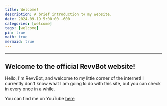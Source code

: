 ```yaml
---
title: Welcome!
description: A brief introduction to my website.
date: 2024-09-19 5:00:00 -600
categories: [welcome]
tags: [welcome]
pin: true
math: true
mermaid: true
---
```


---
## Welcome to the official RevvBot website!
Hello, I'm RevvBot, and welcome to my little corner of the internet! I currently don't know what I am going to do with this site, but you can check in every once in a while.

You can find me on YouTube [here](https://youtube.com/@revvbot)